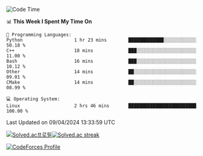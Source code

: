
<!--START_SECTION:waka-->
![Code Time](http://img.shields.io/badge/Code%20Time-3%2C405%20hrs%2018%20mins-blue)

📊 **This Week I Spent My Time On** 

```text
💬 Programming Languages: 
Python                   1 hr 23 mins        █████████████░░░░░░░░░░░░   50.18 % 
C++                      18 mins             ███░░░░░░░░░░░░░░░░░░░░░░   11.00 % 
Bash                     16 mins             ███░░░░░░░░░░░░░░░░░░░░░░   10.12 % 
Other                    14 mins             ██░░░░░░░░░░░░░░░░░░░░░░░   09.01 % 
CMake                    14 mins             ██░░░░░░░░░░░░░░░░░░░░░░░   08.99 % 

💻 Operating System: 
Linux                    2 hrs 46 mins       █████████████████████████   100.00 % 
```


 Last Updated on 09/04/2024 13:33:59 UTC
<!--END_SECTION:waka-->


[![Solved.ac프로필](http://mazassumnida.wtf/api/generate_badge?boj=hckim96)](https://solved.ac/hckim96)[![Solved.ac streak](http://mazandi.herokuapp.com/api?handle=hckim96&theme=dark)](https://solved.ac/hckim96)


[![CodeForces Profile](https://cf.leed.at?id=hckim96)](https://codeforces.com/profile/hckim96)

